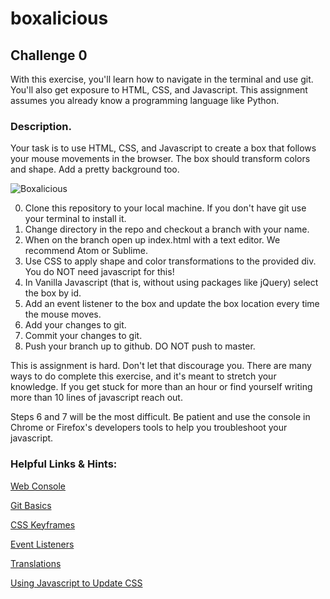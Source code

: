 # boxalicious

## Challenge 0

With this exercise, you'll learn how to navigate in the terminal and use git. You'll also get exposure to HTML, CSS, and Javascript. This assignment assumes you already know a programming language like Python.

### Description.

Your task is to use HTML, CSS, and Javascript to create a box that follows your mouse movements in the browser. The box should transform colors and shape. Add a pretty background too.

![Boxalicious](/boxalicious.gif)

0. Clone this repository to your local machine. If you don't have git use your terminal to install it.
1. Change directory in the repo and checkout a branch with your name.
1. When on the branch open up index.html with a text editor. We recommend Atom or Sublime.
1. Use CSS to apply shape and color transformations to the provided div. You do NOT need javascript for this!
1. In Vanilla Javascript (that is, without using packages like jQuery) select the box by id.
1. Add an event listener to the box and update the box location every time the mouse moves.
1. Add your changes to git.
1. Commit your changes to git.
1. Push your branch up to github. DO NOT push to master.

This is assignment is hard. Don't let that discourage you. There are many ways to do complete this exercise, and it's meant to stretch your knowledge. If you get stuck for more than an hour or find yourself writing more than 10 lines of javascript reach out.

Steps 6 and 7 will be the most difficult. Be patient and use the console in Chrome or Firefox's developers tools to help you troubleshoot your javascript.

### Helpful Links & Hints:

[Web Console](https://developer.mozilla.org/en-US/docs/Tools/Web_Console)

[Git Basics](https://earthdatascience.org/courses/intro-version-control-git/basic-git-commands/#clone-your-repository-to-your-local-machine)

[CSS Keyframes](https://www.w3schools.com/css/css3_animations.asp)

[Event Listeners](https://www.w3schools.com/js/js_htmldom_eventlistener.asp)

[Translations](https://cssreference.io/property/transform/)

[Using Javascript to Update CSS](https://www.w3schools.com/js/js_htmldom_css.asp)

